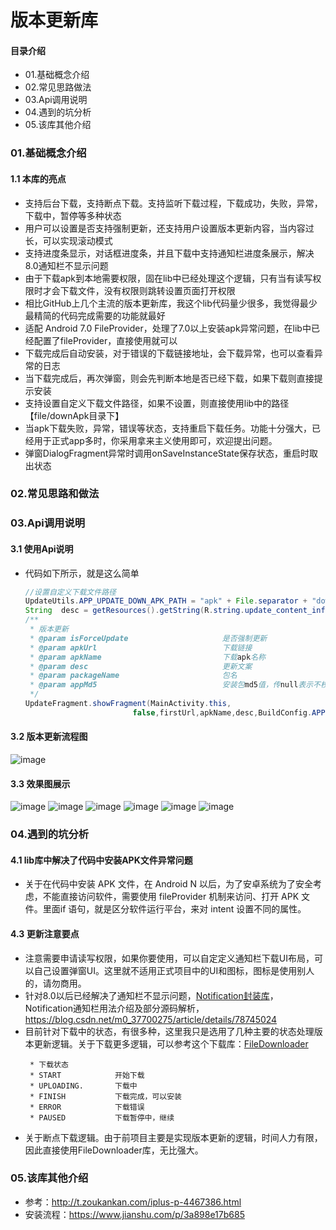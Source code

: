# 版本更新库
#### 目录介绍
- 01.基础概念介绍
- 02.常见思路做法
- 03.Api调用说明
- 04.遇到的坑分析
- 05.该库其他介绍



### 01.基础概念介绍
#### 1.1 本库的亮点
- 支持后台下载，支持断点下载。支持监听下载过程，下载成功，失败，异常，下载中，暂停等多种状态
- 用户可以设置是否支持强制更新，还支持用户设置版本更新内容，当内容过长，可以实现滚动模式
- 支持进度条显示，对话框进度条，并且下载中支持通知栏进度条展示，解决8.0通知栏不显示问题
- 由于下载apk到本地需要权限，固在lib中已经处理这个逻辑，只有当有读写权限时才会下载文件，没有权限则跳转设置页面打开权限
- 相比GitHub上几个主流的版本更新库，我这个lib代码量少很多，我觉得最少最精简的代码完成需要的功能就最好
- 适配 Android 7.0 FileProvider，处理了7.0以上安装apk异常问题，在lib中已经配置了fileProvider，直接使用就可以
- 下载完成后自动安装，对于错误的下载链接地址，会下载异常，也可以查看异常的日志
- 当下载完成后，再次弹窗，则会先判断本地是否已经下载，如果下载则直接提示安装
- 支持设置自定义下载文件路径，如果不设置，则直接使用lib中的路径【file/downApk目录下】
- 当apk下载失败，异常，错误等状态，支持重启下载任务。功能十分强大，已经用于正式app多时，你采用拿来主义使用即可，欢迎提出问题。
- 弹窗DialogFragment异常时调用onSaveInstanceState保存状态，重启时取出状态



### 02.常见思路和做法



### 03.Api调用说明
#### 3.1 使用Api说明
- 代码如下所示，就是这么简单
    ``` java
    //设置自定义下载文件路径
    UpdateUtils.APP_UPDATE_DOWN_APK_PATH = "apk" + File.separator + "downApk";
    String  desc = getResources().getString(R.string.update_content_info);
    /**
     * 版本更新
     * @param isForceUpdate                     是否强制更新
     * @param apkUrl                            下载链接
     * @param apkName                           下载apk名称
     * @param desc                              更新文案
     * @param packageName                       包名
     * @param appMd5                            安装包md5值，传null表示不校验
     */
    UpdateFragment.showFragment(MainActivity.this,
                            false,firstUrl,apkName,desc,BuildConfig.APPLICATION_ID,"b291e935d3f5282355192f98306ab489");
    ```


#### 3.2 版本更新流程图
![image](https://upload-images.jianshu.io/upload_images/4432347-e7ba321e3201564c.png?imageMogr2/auto-orient/strip%7CimageView2/2/w/1240)


#### 3.3 效果图展示
![image](https://upload-images.jianshu.io/upload_images/4432347-e1d32a7fd02832f0.png?imageMogr2/auto-orient/strip%7CimageView2/2/w/1240)
![image](https://upload-images.jianshu.io/upload_images/4432347-1879cbf17fbe05fd.jpg?imageMogr2/auto-orient/strip%7CimageView2/2/w/1240)
![image](https://upload-images.jianshu.io/upload_images/4432347-3ea6614052d7e54f.jpg?imageMogr2/auto-orient/strip%7CimageView2/2/w/1240)
![image](https://upload-images.jianshu.io/upload_images/4432347-5ac2ce1fbc538880.png?imageMogr2/auto-orient/strip%7CimageView2/2/w/1240)
![image](https://upload-images.jianshu.io/upload_images/4432347-06b8bed3d839ae0f.png?imageMogr2/auto-orient/strip%7CimageView2/2/w/1240)
![image](https://upload-images.jianshu.io/upload_images/4432347-6ddebd88af2947b8.jpg?imageMogr2/auto-orient/strip%7CimageView2/2/w/1240)



### 04.遇到的坑分析
#### 4.1 lib库中解决了代码中安装APK文件异常问题
- 关于在代码中安装 APK 文件，在 Android N 以后，为了安卓系统为了安全考虑，不能直接访问软件，需要使用 fileProvider 机制来访问、打开 APK 文件。里面if 语句，就是区分软件运行平台，来对 intent 设置不同的属性。


#### 4.3 更新注意要点
- 注意需要申请读写权限，如果你要使用，可以自定定义通知栏下载UI布局，可以自己设置弹窗UI。这里就不适用正式项目中的UI和图标，图标是使用别人的，请勿商用。
- 针对8.0以后已经解决了通知栏不显示问题，[Notification封装库](https://github.com/yangchong211/YCNotification)，Notification通知栏用法介绍及部分源码解析，https://blog.csdn.net/m0_37700275/article/details/78745024
- 目前针对下载中的状态，有很多种，这里我只是选用了几种主要的状态处理版本更新逻辑。关于下载更多逻辑，可以参考这个下载库：[FileDownloader](https://github.com/lingochamp/FileDownloader)
    ```
     * 下载状态
     * START            开始下载
     * UPLOADING.       下载中
     * FINISH           下载完成，可以安装
     * ERROR            下载错误
     * PAUSED           下载暂停中，继续
    ```
- 关于断点下载逻辑。由于前项目主要是实现版本更新的逻辑，时间人力有限，因此直接使用FileDownloader库，无比强大。




### 05.该库其他介绍





- 参考：http://t.zoukankan.com/iplus-p-4467386.html
- 安装流程：https://www.jianshu.com/p/3a898e17b685



